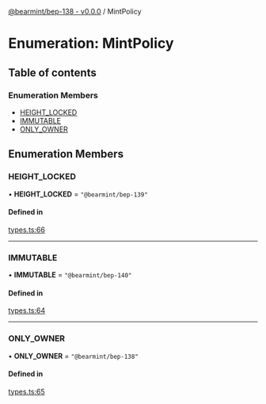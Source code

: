 [@bearmint/bep-138 - v0.0.0](../README.md) / MintPolicy

# Enumeration: MintPolicy

## Table of contents

### Enumeration Members

- [HEIGHT\_LOCKED](MintPolicy.md#height_locked)
- [IMMUTABLE](MintPolicy.md#immutable)
- [ONLY\_OWNER](MintPolicy.md#only_owner)

## Enumeration Members

### HEIGHT\_LOCKED

• **HEIGHT\_LOCKED** = ``"@bearmint/bep-139"``

#### Defined in

[types.ts:66](https://github.com/bearmint/bearmint/blob/main/packages/bep-138/source/types.ts#L66)

___

### IMMUTABLE

• **IMMUTABLE** = ``"@bearmint/bep-140"``

#### Defined in

[types.ts:64](https://github.com/bearmint/bearmint/blob/main/packages/bep-138/source/types.ts#L64)

___

### ONLY\_OWNER

• **ONLY\_OWNER** = ``"@bearmint/bep-138"``

#### Defined in

[types.ts:65](https://github.com/bearmint/bearmint/blob/main/packages/bep-138/source/types.ts#L65)
